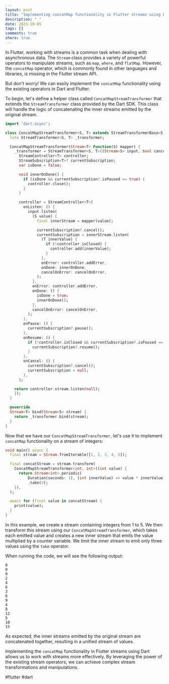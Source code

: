 ```yaml
---
layout: post
title: "Implementing concatMap functionality in Flutter streams using Dart"
description: " "
date: 2023-10-05
tags: []
comments: true
share: true
---
```


In Flutter, working with streams is a common task when dealing with asynchronous data. The `Stream` class provides a variety of powerful operators to manipulate streams, such as `map`, `where`, and `flatMap`. However, the `concatMap` operator, which is commonly found in other languages and libraries, is missing in the Flutter stream API.

But don't worry! We can easily implement the `concatMap` functionality using the existing operators in Dart and Flutter. 

To begin, let's define a helper class called `ConcatMapStreamTransformer` that extends the `StreamTransformer` class provided by the Dart SDK. This class will handle the logic of concatenating the inner streams emitted by the original stream. 

```dart
import 'dart:async';

class ConcatMapStreamTransformer<S, T> extends StreamTransformerBase<S, T> {
  late StreamTransformer<S, T> _transformer;

  ConcatMapStreamTransformer(Stream<T> Function(S) mapper) {
    _transformer = StreamTransformer<S, T>((Stream<S> input, bool cancelOnError) {
      StreamController<T> controller;
      StreamSubscription<T>? currentSubscription;
      var isDone = false;

      void innerOnDone() {
        if (isDone && currentSubscription?.isPaused == true) {
          controller.close();
        }
      }

      controller = StreamController<T>(
        onListen: () {
          input.listen(
            (S value) {
              final innerStream = mapper(value);

              currentSubscription?.cancel();
              currentSubscription = innerStream.listen(
                (T innerValue) {
                  if (!controller.isClosed) {
                    controller.add(innerValue);
                  }
                },
                onError: controller.addError,
                onDone: innerOnDone,
                cancelOnError: cancelOnError,
              );
            },
            onError: controller.addError,
            onDone: () {
              isDone = true;
              innerOnDone();
            },
            cancelOnError: cancelOnError,
          );
        },
        onPause: () {
          currentSubscription?.pause();
        },
        onResume: () {
          if (!controller.isClosed && currentSubscription?.isPaused == true) {
            currentSubscription?.resume();
          }
        },
        onCancel: () {
          currentSubscription?.cancel();
          currentSubscription = null;
        },
      );

    return controller.stream.listen(null);
    });
  }

  @override
  Stream<T> bind(Stream<S> stream) {
    return _transformer.bind(stream);
  }
}
```

Now that we have our `ConcatMapStreamTransformer`, let's use it to implement `concatMap` functionality on a stream of integers:

```dart
void main() async {
  final stream = Stream.fromIterable([1, 2, 3, 4, 5]);

  final concatStream = stream.transform(
    ConcatMapStreamTransformer<int, int>((int value) {
      return Stream<int>.periodic(
          Duration(seconds: 1), (int innerValue) => value * innerValue)
          .take(3);
    }),
  );

  await for (final value in concatStream) {
    print(value);
  }
}
```

In this example, we create a stream containing integers from 1 to 5. We then transform this stream using our `ConcatMapStreamTransformer`, which takes each emitted value and creates a new inner stream that emits the value multiplied by a counter variable. We limit the inner stream to emit only three values using the `take` operator.

When running the code, we will see the following output:

```
0
0
0
2
4
6
3
6
9
4
8
12
5
10
15
```

As expected, the inner streams emitted by the original stream are concatenated together, resulting in a unified stream of values.

Implementing the `concatMap` functionality in Flutter streams using Dart allows us to work with streams more effectively. By leveraging the power of the existing stream operators, we can achieve complex stream transformations and manipulations.

#flutter #dart
